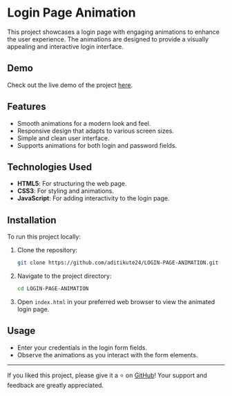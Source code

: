 

# Login Page Animation

This project showcases a login page with engaging animations to enhance the user experience. The animations are designed to provide a visually appealing and interactive login interface.

## Demo

Check out the live demo of the project [here](https://aditikute24.github.io/LOGIN-PAGE-ANIMATION/).

## Features

- Smooth animations for a modern look and feel.
- Responsive design that adapts to various screen sizes.
- Simple and clean user interface.
- Supports animations for both login and password fields.

## Technologies Used

- **HTML5**: For structuring the web page.
- **CSS3**: For styling and animations.
- **JavaScript**: For adding interactivity to the login page.

## Installation

To run this project locally:

1. Clone the repository:

   ```bash
   git clone https://github.com/aditikute24/LOGIN-PAGE-ANIMATION.git
   ```

2. Navigate to the project directory:

   ```bash
   cd LOGIN-PAGE-ANIMATION
   ```

3. Open `index.html` in your preferred web browser to view the animated login page.

## Usage

- Enter your credentials in the login form fields.
- Observe the animations as you interact with the form elements.

---
If you liked this project, please give it a ⭐️ on [GitHub](https://github.com/aditikute24/LOGIN-PAGE-ANIMATION)! Your support and feedback are greatly appreciated.
